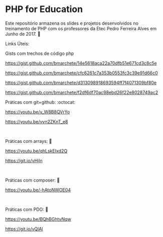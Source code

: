 # PHP for Education

Este repositório armazena os slides e projetos desenvolvidos no treinamento de PHP com os professores da Etec Pedro Ferreira Alves em Junho de 2017. :metal:

Links Úteis:

Gists com trechos de código php

https://gist.github.com/bmarchete/14e5618aca22a70dfb51e671cd3c8c5e

https://gist.github.com/bmarchete/cfc6261c7a353b0553fc3c39e91d66c0

https://gist.github.com/bmarchete/d313098918693594ff7f4071309bf80e

https://gist.github.com/bmarchete/f2df6df70ac98ebd26f22e8028749ac2

Práticas com git+github: :octocat:

https://youtu.be/v_W8B8QVrYo

https://youtu.be/vvn2ZKnT_e8

<br>

Práticas com arrays: :eyes:

https://youtu.be/qhLskEIxd2Q

https://git.io/vHjIn

<br>

Práticas com composer: :tongue:

https://youtu.be/-hAtoNWOE04

<br>

Práticas com PDO: :wave:

https://youtu.be/BQhBGhtvNqw

https://git.io/vQlAl



